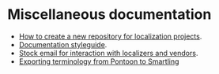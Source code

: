 # Miscellaneous documentation

* [How to create a new repository for localization projects](creating_new_repository.md).
* [Documentation styleguide](documentation_styleguide.md).
* [Stock email for interaction with localizers and vendors](stock_emails.md).
* [Exporting terminology from Pontoon to Smartling](terminology_export.md)
